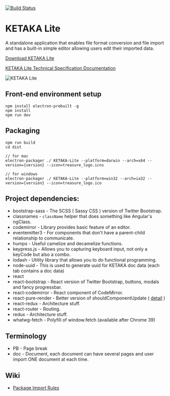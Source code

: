[![Build Status](https://travis-ci.org/karmapa/ketaka-lite.svg?branch=master)](https://travis-ci.org/karmapa/ketaka-lite)
# KETAKA Lite
 A standalone application that enables file format conversion and file import and has a built-in simple editor allowing users edit their imported data.
 
[Download KETAKA Lite](https://goo.gl/Q851bH)

[KETAKA Lite Technical Specification Documentation](https://github.com/kmsheng/ketaka-lite/blob/master/files/documentation/Ketaka%20Lite%20Techinical%20Documentation%20v1.2.pdf)

![KETAKA Lite](https://raw.githubusercontent.com/kmsheng/ketaka-lite/master/files/documentation/ketaka-lite-explain.png)

## Front-end environment setup
```
npm install electron-prebuilt -g
npm install
npm run dev
```

## Packaging
```
npm run build
cd dist

// for mac
electron-packager ./ KETAKA-Lite --platform=darwin --arch=x64 --version={version} --icon=treasure_logo.icns

// for windows
electron-packager ./ KETAKA-Lite --platform=win32 --arch=ia32 --version={version} --icon=treasure_logo.ico
```

## Project dependencies:

* bootstrap-sass - The SCSS ( Sassy CSS ) version of Twitter Bootstrap.
* classnames - `className` helper that does something like Angular's ngClass.
* codemirror - Library provides basic feature of an editor.
* eventemitter3 - For components that don't have a parent-child relationship to communicate.
* humps - Useful camelize and decamelize functions.
* keypress.js - Allows you to capturing keyboard input, not only a keyCode but also a combo.
* lodash - Utility library that allows you to do functional programming.
* node-uuid - This is used to generate uuid for KETAKA doc data (each tab contains a doc data)
* react
* react-bootstrap - React version of Twitter Bootstrap, buttons, modals and fancy progressbar.
* react-codemirror - React component of CodeMirror.
* react-pure-render - Better version of shouldComponentUpdate ( [detail](https://facebook.github.io/react/docs/pure-render-mixin.html) )
* react-redux - Architecture stuff.
* react-router - Routing.
* redux - Architecture stuff.
* whatwg-fetch - Polyfill of window.fetch (available after Chrome 39)


## Terminology
* PB - Page break
* doc - Document, each document can have several pages and user import ONE document at each time.

## Wiki
* [Package Import Rules](https://github.com/kmsheng/ketaka-lite/wiki/Package-Import-Rules)
